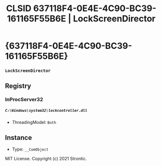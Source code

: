 ﻿---
title: "CLSID 637118F4-0E4E-4C90-BC39-161165F55B6E | LockScreenDirector"
excerpt: What is COM-Object CLSID 637118F4-0E4E-4C90-BC39-161165F55B6E?
---

# {637118F4-0E4E-4C90-BC39-161165F55B6E}

### `LockScreenDirector`

## Registry


### InProcServer32

##### `C:\Windows\system32\lockcontroller.dll`
* ThreadingModel: `Both`

## Instance

* Type: `__ComObject`

MIT License. Copyright (c) 2021 Strontic.


